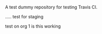 A test dummy repository for testing Travis CI.

.....
test for staging

test on org
1
is this working
